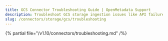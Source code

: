 ```yaml
---
title: GCS Connector Troubleshooting Guide | OpenMetadata Support
description: Troubleshoot GCS storage ingestion issues like API failures, object not found, or token issues.
slug: /connectors/storage/gcs/troubleshooting
---
```


{% partial file="/v1.10/connectors/troubleshooting.md" /%}
